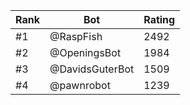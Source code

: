 Rank|Bot|Rating
---|---|---
#1|@RaspFish|2492
#2|@OpeningsBot|1984
#3|@DavidsGuterBot|1509
#4|@pawnrobot|1239
